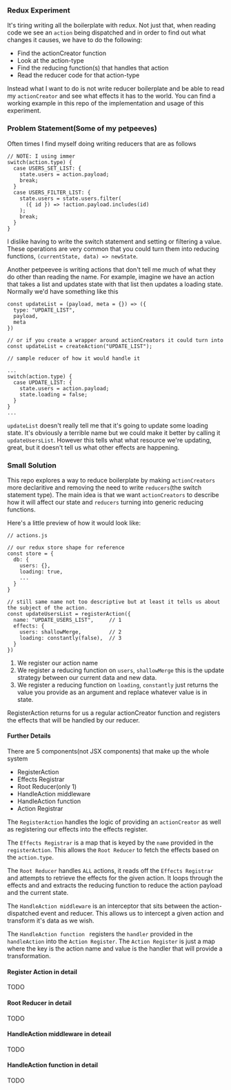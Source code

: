 ### Redux Experiment
It's tiring writing all the boilerplate with redux. Not just that, when reading code we see an `action` being dispatched and in order to find out what changes it causes, we have to do the following:

- Find the actionCreator function
- Look at the action-type
- Find the reducing function(s) that handles that action
- Read the reducer code for that action-type

Instead what I want to do is not write reducer boilerplate and be able to read my `actionCreator` and see what effects it has to the world.
You can find a working example in this repo of the implementation and usage of this experiment.

### Problem Statement(Some of my petpeeves)
Often times I find myself doing writing reducers that are as follows

```
// NOTE: I using immer
switch(action.type) {
  case USERS_SET_LIST: {
    state.users = action.payload;
    break;
  }
  case USERS_FILTER_LIST: {
    state.users = state.users.filter(
	  ({ id }) => !action.payload.includes(id)
    );
	break;
  }
}
```

I dislike having to write the switch statement and setting or filtering a value.  These operations are very common that you could turn them into reducing functions, `(currentState, data) => newState`.

Another petpeevee is writing actions that don't tell me much of what they do other than reading the name. For example, imagine we have an action that takes a list and updates state with that list then updates a loading state. Normally we'd have something like this

```
const updateList = (payload, meta = {}) => ({
  type: "UPDATE_LIST",
  payload,
  meta
})

// or if you create a wrapper around actionCreators it could turn into
const updateList = createAction("UPDATE_LIST");

// sample reducer of how it would handle it

...
switch(action.type) {
  case UPDATE_LIST: {
    state.users = action.payload;
    state.loading = false;
  }
}
...
```

`updateList` doesn't really tell me that it's going to update some loading state. It's obviously a terrible name but we could make it better by calling it `updateUsersList`. However this tells what what resource we're updating, great, but it doesn't tell us what other effects are happening.

### Small Solution
This repo explores a way to reduce boilerplate by making `actionCreators` more declaritive and removing the need to write `reducers`(the switch statement type).
The main idea is that we want `actionCreators` to describe how it will affect our state and `reducers` turning into generic reducing functions.

Here's a little preview of how it would look like:

```
// actions.js

// our redux store shape for reference
const store = {
  db: {
	users: {},
	loading: true,
	...
  }
}

// still same name not too descriptive but at least it tells us about the subject of the action.
const updateUsersList = registerAction({
  name: "UPDATE_USERS_LIST",     // 1
  effects: {
    users: shallowMerge,         // 2
    loading: constantly(false),  // 3
  }
})
```

1. We register our action name
2. We register a reducing function on `users`, `shallowMerge` this is the update strategy between our current data and new data.
3. We register a reducing function on `loading`, `constantly` just returns the value you provide as an argument and replace whatever value is in state.

RegisterAction returns for us a regular actionCreator function and registers the effects that will be handled by our reducer.

#### Further Details
There are 5 components(not JSX components) that make up the whole system

- RegisterAction
- Effects Registrar
- Root Reducer(only 1)
- HandleAction middleware
- HandleAction function
- Action Registrar

The `RegisterAction` handles the logic of providing an `actionCreator` as well as registering our effects into the effects register.

The `Effects Registrar` is a map that is keyed by the `name` provided in the `registerAction`. This allows the `Root Reducer` to fetch the effects based on the `action.type`. 

The `Root Reducer` handles `ALL` actions, it reads off the `Effects Registrar` and attempts to retrieve the effects for the given action. It loops through the effects and and extracts the reducing function to reduce the action payload and the current state.

The `HandleAction middleware` is an interceptor that sits between the action-dispatched event and reducer. This allows us to intercept a given action and transform it's data as we wish. 

The `HandleAction function ` registers the `handler` provided in the `handleAction` into the `Action Register`. The `Action Register` is just a map where the key is the action name and value is the handler that will provide a transformation.

#### Register Action in detail
TODO

#### Root Reducer in detail
TODO

#### HandleAction middleware in deteail
TODO

#### HandleAction function in detail
TODO
